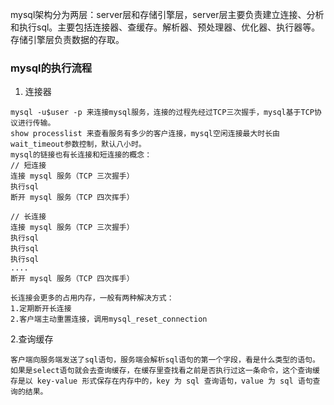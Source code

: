 mysql架构分为两层：server层和存储引擎层，server层主要负责建立连接、分析和执行sql。主要包括连接器、查缓存。解析器、预处理器、优化器、执行器等。存储引擎层负责数据的存取。
### mysql的执行流程
1. 连接器
```
mysql -u$user -p 来连接mysql服务，连接的过程先经过TCP三次握手，mysql基于TCP协议进行传输。
show processlist 来查看服务有多少的客户连接，mysql空闲连接最大时长由wait_timeout参数控制，默认八小时。
mysql的链接也有长连接和短连接的概念：
// 短连接
连接 mysql 服务（TCP 三次握手）
执行sql
断开 mysql 服务（TCP 四次挥手）

// 长连接
连接 mysql 服务（TCP 三次握手）
执行sql
执行sql
执行sql
....
断开 mysql 服务（TCP 四次挥手）

长连接会更多的占用内存，一般有两种解决方式：
1.定期断开长连接
2.客户端主动重置连接，调用mysql_reset_connection
```
2.查询缓存
```
客户端向服务端发送了sql语句，服务端会解析sql语句的第一个字段，看是什么类型的语句。如果是select语句就会去查询缓存，在缓存里查找看之前是否执行过这一条命令，这个查询缓存是以 key-value 形式保存在内存中的，key 为 sql 查询语句，value 为 sql 语句查询的结果。
```